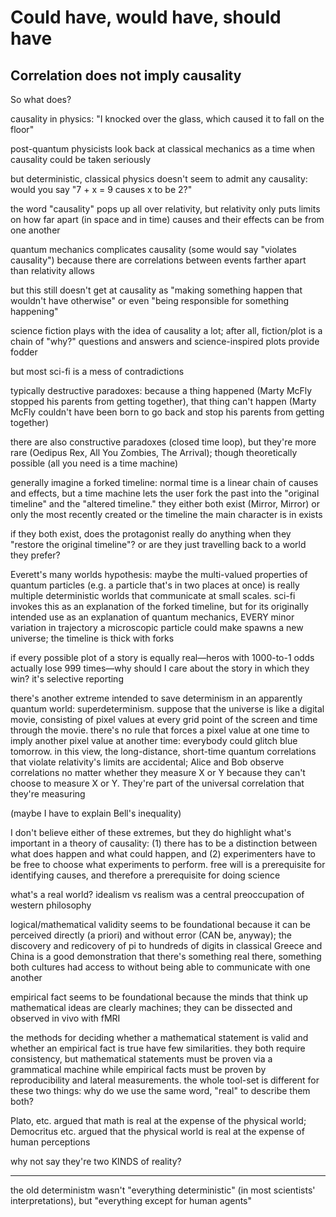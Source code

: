 # Could have, would have, should have

## Correlation does not imply causality

So what does?

causality in physics: "I knocked over the glass, which caused it to fall on the floor"

post-quantum physicists look back at classical mechanics as a time when causality could be taken seriously

but deterministic, classical physics doesn't seem to admit any causality: would you say "7 + x = 9 causes x to be 2?"

the word "causality" pops up all over relativity, but relativity only puts limits on how far apart (in space and in time) causes and their effects can be from one another

quantum mechanics complicates causality (some would say "violates causality") because there are correlations between events farther apart than relativity allows

but this still doesn't get at causality as "making something happen that wouldn't have otherwise" or even "being responsible for something happening"

science fiction plays with the idea of causality a lot; after all, fiction/plot is a chain of "why?" questions and answers and science-inspired plots provide fodder

but most sci-fi is a mess of contradictions

typically destructive paradoxes: because a thing happened (Marty McFly stopped his parents from getting together), that thing can't happen (Marty McFly couldn't have been born to go back and stop his parents from getting together)

there are also constructive paradoxes (closed time loop), but they're more rare (Oedipus Rex, All You Zombies, The Arrival); though theoretically possible (all you need is a time machine)

generally imagine a forked timeline: normal time is a linear chain of causes and effects, but a time machine lets the user fork the past into the "original timeline" and the "altered timeline." they either both exist (Mirror, Mirror) or only the most recently created or the timeline the main character is in exists

if they both exist, does the protagonist really do anything when they "restore the original timeline"? or are they just travelling back to a world they prefer?

Everett's many worlds hypothesis: maybe the multi-valued properties of quantum particles (e.g. a particle that's in two places at once) is really multiple deterministic worlds that communicate at small scales. sci-fi invokes this as an explanation of the forked timeline, but for its originally intended use as an explanation of quantum mechanics, EVERY minor variation in trajectory a microscopic particle could make spawns a new universe; the timeline is thick with forks

if every possible plot of a story is equally real—heros with 1000-to-1 odds actually lose 999 times—why should I care about the story in which they win? it's selective reporting

there's another extreme intended to save determinism in an apparently quantum world: superdeterminism. suppose that the universe is like a digital movie, consisting of pixel values at every grid point of the screen and time through the movie. there's no rule that forces a pixel value at one time to imply another pixel value at another time: everybody could glitch blue tomorrow. in this view, the long-distance, short-time quantum correlations that violate relativity's limits are accidental; Alice and Bob observe correlations no matter whether they measure X or Y because they can't choose to measure X or Y. They're part of the universal correlation that they're measuring

(maybe I have to explain Bell's inequality)

I don't believe either of these extremes, but they do highlight what's important in a theory of causality: (1) there has to be a distinction between what does happen and what could happen, and (2) experimenters have to be free to choose what experiments to perform. free will is a prerequisite for identifying causes, and therefore a prerequisite for doing science

what's a real world? idealism vs realism was a central preoccupation of western philosophy

logical/mathematical validity seems to be foundational because it can be perceived directly (a priori) and without error (CAN be, anyway); the discovery and redicovery of pi to hundreds of digits in classical Greece and China is a good demonstration that there's something real there, something both cultures had access to without being able to communicate with one another

empirical fact seems to be foundational because the minds that think up mathematical ideas are clearly machines; they can be dissected and observed in vivo with fMRI

the methods for deciding whether a mathematical statement is valid and whether an empirical fact is true have few similarities. they both require consistency, but mathematical statements must be proven via a grammatical machine while empirical facts must be proven by reproducibility and lateral measurements. the whole tool-set is different for these two things: why do we use the same word, "real" to describe them both?

Plato, etc. argued that math is real at the expense of the physical world; Democritus etc. argued that the physical world is real at the expense of human perceptions

why not say they're two KINDS of reality?





---

the old deterministm wasn't "everything deterministic" (in most scientists' interpretations), but "everything except for human agents"



